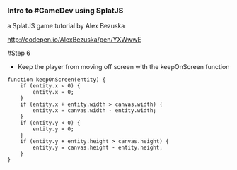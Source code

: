 ### Intro to #GameDev using SplatJS
a SplatJS game tutorial by Alex Bezuska

http://codepen.io/AlexBezuska/pen/YXWwwE

#Step 6
- Keep the player from moving off screen with the keepOnScreen function

```
function keepOnScreen(entity) {
	if (entity.x < 0) {
		entity.x = 0;
	}
	if (entity.x + entity.width > canvas.width) {
		entity.x = canvas.width - entity.width;
	}
	if (entity.y < 0) {
		entity.y = 0;
	}
	if (entity.y + entity.height > canvas.height) {
		entity.y = canvas.height - entity.height;
	}
}
```
